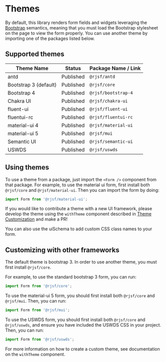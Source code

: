 # Themes

By default, this library renders form fields and widgets leveraging the [Bootstrap](http://getbootstrap.com/) semantics,
meaning that you must load the Bootstrap stylesheet on the page to view the form properly. You can use another theme by importing one of the packages listed below.

## Supported themes

| Theme Name            | Status    | Package Name / Link |
| --------------------- | --------- | ------------------- |
| antd                  | Published | `@rjsf/antd`        |
| Bootstrap 3 (default) | Published | `@rjsf/core`        |
| Bootstrap 4           | Published | `@rjsf/bootstrap-4` |
| Chakra UI             | Published | `@rjsf/chakra-ui`   |
| fluent-ui             | Published | `@rjsf/fluent-ui`   |
| fluentui-rc           | Published | `@rjsf/fluentui-rc` |
| material-ui 4         | Published | `@rjsf/material-ui` |
| material-ui 5         | Published | `@rjsf/mui`         |
| Semantic UI           | Published | `@rjsf/semantic-ui` |
| USWDS                 | Published | `@rjsf/uswds`       |

## Using themes

To use a theme from a package, just import the `<Form />` component from that package. For example, to use the material ui form,
first install both `@rjsf/core` and `@rjsf/material-ui`. Then you can import the form by doing:

```ts
import Form from '@rjsf/material-ui';
```

If you would like to contribute a theme with a new UI framework, please develop the theme using the `withTheme` component described in [Theme Customization](../advanced-customization/custom-themes.md) and make a PR!

You can also use the uiSchema to add custom CSS class names to your form.

## Customizing with other frameworks

The default theme is bootstrap 3. In order to use another theme, you must first install `@rjsf/core`.

For example, to use the standard bootstrap 3 form, you can run:

```ts
import Form from '@rjsf/core';
```

To use the material-ui 5 form, you should first install both `@rjsf/core` and `@rjsf/mui`. Then, you can run:

```ts
import Form from '@rjsf/mui';
```

To use the USWDS form, you should first install both `@rjsf/core` and `@rjsf/uswds`, and ensure you have included the USWDS CSS in your project. Then, you can run:

```ts
import Form from '@rjsf/uswds';
```

For more information on how to create a custom theme, see documentation on the `withTheme` component.
